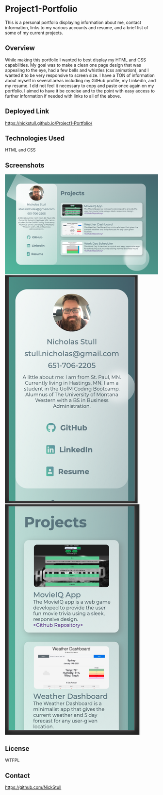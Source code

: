 # Project1-Portfolio
This is a personal portfolio displaying information about me, contact information, links to my various accounts and resume, and a brief list of some of my current projects.

## Overview
While making this portfolio I wanted to best display my HTML and CSS capabilities. My goal was to make a clean one page design that was appealing to the eye, had a few bells and whistles (css animation), and I wanted it to be very responsive to screen size. I have a TON of information about myself in several areas including my GitHub profile, my LinkedIn, and my resume. I did not feel it necessary to copy and paste once again on my portfolio. I aimed to have it be concise and to the point with easy access to further information if needed with links to all of the above.

## Deployed Link

https://nickstull.github.io/Project1-Portfolio/

## Technologies Used

HTML and CSS

## Screenshots

<img src="assets/images/Portfolio-Screenshot.png">
<img src="assets/images/Portfolio-Mobile.png">
<img src="assets/images/Portfolio-Mobile2.png">

## License

WTFPL

## Contact

https://github.com/NickStull
